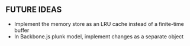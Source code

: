 FUTURE IDEAS
------------

* Implement the memory store as an LRU cache instead of a finite-time buffer
* In Backbone.js plunk model, implement changes as a separate object

